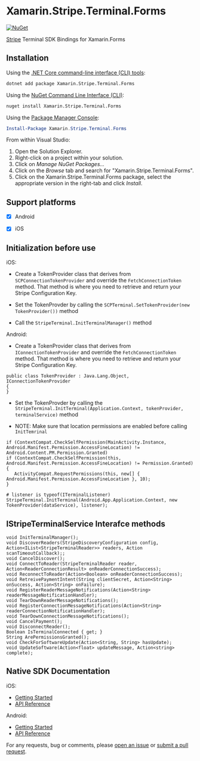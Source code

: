 # Xamarin.Stripe.Terminal.Forms

[![NuGet](https://img.shields.io/nuget/v/Xamarin.Stripe.Terminal.Forms.svg)](https://www.nuget.org/packages/Xamarin.Stripe.Terminal.Forms/)

[Stripe][stripe] Terminal SDK Bindings for Xamarin.Forms

## Installation

Using the [.NET Core command-line interface (CLI) tools][dotnet-core-cli-tools]:

```sh
dotnet add package Xamarin.Stripe.Terminal.Forms
```

Using the [NuGet Command Line Interface (CLI)][nuget-cli]:

```sh
nuget install Xamarin.Stripe.Terminal.Forms
```

Using the [Package Manager Console][package-manager-console]:

```powershell
Install-Package Xamarin.Stripe.Terminal.Forms
```

From within Visual Studio:

1. Open the Solution Explorer.
2. Right-click on a project within your solution.
3. Click on *Manage NuGet Packages...*
4. Click on the *Browse* tab and search for "Xamarin.Stripe.Terminal.Forms".
5. Click on the Xamarin.Stripe.Terminal.Forms package, select the appropriate version in the
   right-tab and click *Install*.


## Support platforms

- [x] Android
- [x] iOS


## Initialization before use

iOS:

 - Create a TokenProvider class that derives from `SCPConnectionTokenProvider` and override the `FetchConnectionToken`       method. That method is where you need to retrieve and return your Stripe Configuration Key.
 
 - Set the TokenProvder by calling the `SCPTerminal.SetTokenProvider(new TokenProvider())` method

 - Call the `StripeTerminal.InitTerminalManager()` method
 
 Android:
 
  - Create a TokenProvider class that derives from `IConnectionTokenProvider` and override the `FetchConnectionToken`       method. That method is where you need to retrieve and return your Stripe Configuration Key.
  
   ```
   public class TokenProvider : Java.Lang.Object, IConnectionTokenProvider
   {
   }
   ```
 
 - Set the TokenProvder by calling the `StripeTerminal.InitTerminal(Application.Context, tokenProvider, terminalService)` method

 - NOTE: Make sure that location permissions are enabled before calling `InitTemrinal`
  
 ```
 if (ContextCompat.CheckSelfPermission(MainActivity.Instance, Android.Manifest.Permission.AccessFineLocation) != Android.Content.PM.Permission.Granted)
 if (ContextCompat.CheckSelfPermission(this, Android.Manifest.Permission.AccessFineLocation) != Permission.Granted)
 {
    ActivityCompat.RequestPermissions(this, new[] { Android.Manifest.Permission.AccessFineLocation }, 10);
 }

 # listener is typeof(ITerminalListener)
 StripeTerminal.InitTerminal(Android.App.Application.Context, new TokenProvider(dataService), listener);
 ```


## IStripeTerminalService Interafce methods

```
void InitTerminalManager();
void DiscoverReaders(StripeDiscoveryConfiguration config, Action<IList<StripeTerminalReader>> readers, Action scanTimeoutCallback);;
void CancelDiscover();
void ConnectToReader(StripeTerminalReader reader, Action<ReaderConnectionResult> onReaderConnectionSuccess);
void ReconnectToReader(Action<Boolean> onReaderConnectionSuccess);
void RetreivePaymentIntent(String clientSecret, Action<String> onSuccess, Action<String> onFailure);
void RegisterReaderMessageNotifications(Action<String> readerMessageNotificationHandler);
void TearDownReaderMessageNotifications();
void RegisterConnectionMessageNotifications(Action<String> readerConnectionNotificationHandler);
void TearDownConnectionMessageNotifications();
void CancelPayment();
void DisconnectReader();
Boolean IsTerminalConnected { get; }
String ArePermissionsGranted();
void CheckForSoftwareUpdate(Action<String, String> hasUpdate);
void UpdateSoftware(Action<float> updateMessage, Action<string> complete);
```

## Native SDK Documentation

iOS:

- [Getting Started](https://stripe.com/docs/terminal/ios)
- [API Reference](https://stripe.github.io/stripe-terminal-ios/docs/index.html)

Android:

- [Getting Started](https://stripe.com/docs/terminal/sdk/android)
- [API Reference](https://stripe.dev/stripe-terminal-android)

For any requests, bug or comments, please [open an issue][issues] or [submit a
pull request][pulls].

[dotnet-core-cli-tools]: https://docs.microsoft.com/en-us/dotnet/core/tools/
[issues]: https://github.com/Square-Six/Xamarin.Stripe.Terminal.Forms/issues/new
[nuget-cli]: https://docs.microsoft.com/en-us/nuget/tools/nuget-exe-cli-reference
[package-manager-console]: https://docs.microsoft.com/en-us/nuget/tools/package-manager-console
[pulls]: https://github.com/Square-Six/Xamarin.Stripe.Terminal.Forms/issues/pulls
[stripe]: https://stripe.com
